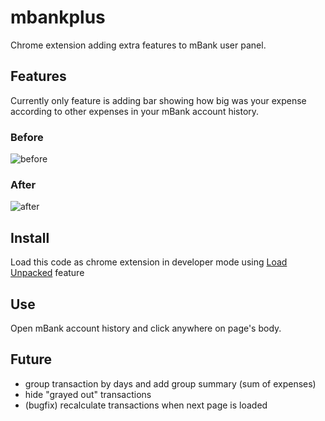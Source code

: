 # mbankplus
Chrome extension adding extra features to mBank user panel.

## Features
Currently only feature is adding bar showing how big was your expense according to other expenses in your mBank account history.

### Before
![before](https://i.imgur.com/1jIt7NE.jpg "before")

### After
![after](https://i.imgur.com/17eer1F.jpg "after")

## Install
Load this code as chrome extension in developer mode using [Load Unpacked](https://developer.chrome.com/extensions/getstarted) feature

## Use
Open mBank account history and click anywhere on page's body.

## Future
- group transaction by days and add group summary (sum of expenses)
- hide "grayed out" transactions
- (bugfix) recalculate transactions when next page is loaded
